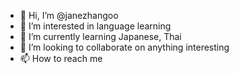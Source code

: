 - 👋 Hi, I’m @janezhangoo
- 👀 I’m interested in language learning
- 🌱 I’m currently learning Japanese, Thai
- 💞️ I’m looking to collaborate on anything interesting
- 📫 How to reach me

<!---
janezhangoo/janezhangoo is a ✨ special ✨ repository because its `README.md` (this file) appears on your GitHub profile.
You can click the Preview link to take a look at your changes.
--->
